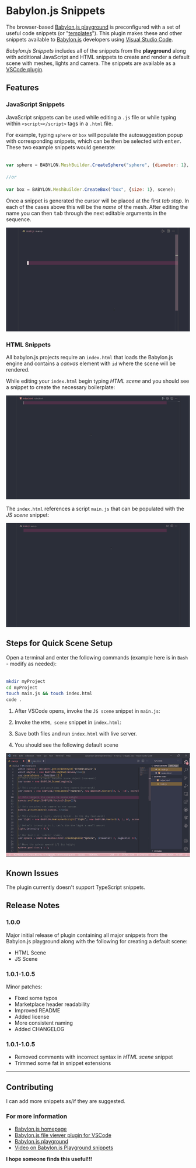 # Babylon.js Snippets

The browser-based [Babylon.js playground](https://playground.babylonjs.com/) is preconfigured with a set of useful code snippets (or "[templates](https://doc.babylonjs.com/toolsAndResources/tools/playground/pgTemplates)"). This plugin makes these and other snippets available to [Babylon.js](https://www.babylonjs.com/) developers using [Visual Studio Code](https://code.visualstudio.com/).

*Babylon.js Snippets* includes all of the snippets from the **playground** along with additional JavaScript and HTML snippets to create and render a default scene with meshes, lights and camera. The snippets are available as a [VSCode plugin](https://marketplace.visualstudio.com/items?itemName=edibotopic.babylonjs-snippets).

## Features

### JavaScript Snippets

JavaScript snippets can be used while editing a `.js` file or while typing within `<script></script>` tags in a `.html` file.

For example, typing `sphere` or `box` will populate the autosuggestion popup with corresponding snippets, which can be then be selected with <kbd>enter</kbd>. These two example snippets would generate:

```js

var sphere = BABYLON.MeshBuilder.CreateSphere("sphere", {diameter: 1}, scene);

//or

var box = BABYLON.MeshBuilder.CreateBox("box", {size: 1}, scene);

```

Once a snippet is generated the cursor will be placed at the first *tab stop*. In each of the cases above this will be the *name* of the mesh. After editing the name you can then <kbd>tab</kbd> through the next editable arguments in the sequence.

![Some basic example snippets](images/snippets.gif)

### HTML Snippets

All babylon.js projects require an `index.html` that loads the Babylon.js engine and contains a *canvas* element with `id` where the scene will be rendered.

While editing your `index.html` begin typing *HTML scene* and you should see a snippet to create the necessary boilerplate:

![Generating HTML](images/html_snip.gif)

The `index.html` references a script `main.js` that can be populated with the *JS scene* snippet:

![Generating JavaScript](images/js_snip.gif)

## Steps for Quick Scene Setup

Open a terminal and enter the following commands (example here is in `Bash` - modify as needed):

```bash

mkdir myProject
cd myProject
touch main.js && touch index.html
code .

```

1. After VSCode opens, invoke the `JS scene` snippet in `main.js`:

2. Invoke the `HTML scene` snippet in `index.html`:

3. Save both files and run `index.html` with live server.

4. You should see the following default scene

![Running default scene in browser](images/serve.gif)

## Known Issues

The plugin currently doesn't support TypeScript snippets.

## Release Notes

### 1.0.0

Major initial release of plugin containing all major snippets from the Babylon.js playground along with the following for creating a default scene:

- HTML Scene
- JS Scene

### 1.0.1-1.0.5

Minor patches:

- Fixed some typos
- Marketplace header readability
- Improved README
- Added license
- More consistent naming
- Added CHANGELOG

### 1.0.1-1.0.5

- Removed comments with incorrect syntax in *HTML scene* snippet
- Trimmed some fat in snippet extensions

-----------------------------------------------------------------------------------------------------------

## Contributing

I can add more snippets as/if they are suggested.

### For more information

- [Babylon.js homepage](https://www.babylonjs.com/)
- [Babylon.js file viewer plugin for VSCode](https://marketplace.visualstudio.com/items?itemName=julianchen.babylon-js-viewer)
- [Babylon.js playground](https://playground.babylonjs.com/)
- [Video on Babylon.js Playground snippets](https://youtu.be/SRvCe6N7mdE)

**I hope someone finds this useful!!!**
